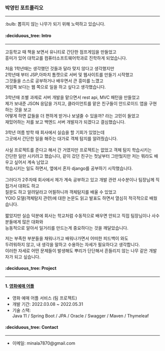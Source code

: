 <h3> 박영민 포트폴리오 </h3> 
<hr>
<p>:bulb: 뽑히지 않는 나무가 되기 위해 노력하고 있습니다.</p>
<h4>:deciduous_tree: Intro</h4>
<hr>
<p>
  고등학교 때 책을 보면서 유니티로 간단한 점프게임을 만들었고<br>
  흥미가 있어 대학교를 컴퓨터소프트웨어학과로 진학하게 되었습니다.<br>

  처음 1학년때는 생각했던 것들과 달라 맞지 않다고 생각했지만<br>
  2학년때 부터 JSP,아파치 톰캣으로 서버 및 웹사이트를 만들기 시작했고<br>
  그것들을 스스로 공부하거나 배우면서 큰 흥미를 느꼈고<br>
  게임쪽 보다는 웹 쪽으로 일을 하고 싶다고 생각했습니다.<br>

  3학년때 조별 과제로 서버 개발을 맡으면서 rest api, MVC 패턴을 만들었고<br>
  제가 보내준 JSON 응답을 가지고, 클라이언트를 맡은 친구들이 안드로이드 앱을 구현하는 것을 보고<br>
  어떻게 하면 값들을 더 편하게 받거나 보낼줄 수 있을까? 라는 고민이 들었고<br>
  재밌어하는 저를 보고 백엔드 서버 개발자가 되겠다고 결심했습니다.<br>

  3학년 여름 방학 때 회사에서 실습을 할 기회가 있었는데<br>
  그곳에서 간단한 일을 해주는 대가로 객체 탐지를 알려줬습니다.<br><br>
  사실 프로젝트를 준다고 해서 간 거였지만 프로젝트는 없었고 객체 탐지 학습시키는<br>
  간단한 일만 시키려고 했습니다, 같이 갔던 친구는 첫날부터 그만뒀지만 저는 뭐라도 배우고 싶어서 계속 남았고<br>
  학습시키는 일도 하면서, 옆에서 혼자 django를 공부하기 시작했습니다.<br><br>
  그러다가 2주차때 회사에서 제가 계속 공부하고 있고 개발 관련 사수분이나 팀장님께 직접가서 대화도 하고<br>
  질문도 하고 알려달라고 어필하니까 객체탐지를 배울 수 있었고<br>
  YOlO 모델(객체탐지 관련)에 대한 논문도 읽고 발표도 하면서 열심히 적극적으로 배웠습니다.<br><br>
  짧았지만 실습 덕분에 회사는 학교처럼 수동적으로 배우면 안되고 직접 팀장님이나 사수분들에게 많은 대화와 <br>
  능동적으로 알아서 일거리를 만드는게 중요하다는 것을 깨달았습니다.<br>
  
  저는 부족한 부분들을 채워나가고 배워나가면서 어떠한 피드백이 와도<br>
  두려워하지 않고, 내 생각을 말하고 수용하는 자세가 필요하다고 생각합니다. <br>
  이러한 자세로 어떤 문제들이 발생해도 뿌리가 단단해서 흔들리지 않는 나무 같은 개발자가 되고 싶습니다.
  
</p>
<h4>:deciduous_tree: Project</h4>
<hr>
<h4>1. <a href="https://github.com/yeongmin7870/ys_Cinema_Server">영화예매 어플</a></h4>
<ul>
  <p>
    <li>영화 예매 어플 서비스 (팀 프로젝트)</li>
    <li>개발 기간: 2022.03.08 ~ 2022.05.31</li>
    <li>기술 스택:<br>
      Java 11 / Spring Boot / JPA / Oracle / Swagger / Maven / Thymeleaf</li>
  </p>
</ul>
<h4>:deciduous_tree: Contact</h4>
<hr>
<ul>
  <li>이메일: minala7870@gmail.com</li>
</ul>


